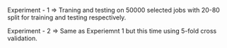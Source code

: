 Experiment - 1 => Traning and testing on 50000 selected jobs with 20-80 split for training and testing respectively.

Experiment - 2 => Same as Experiemnt 1 but this time using 5-fold cross validation.


